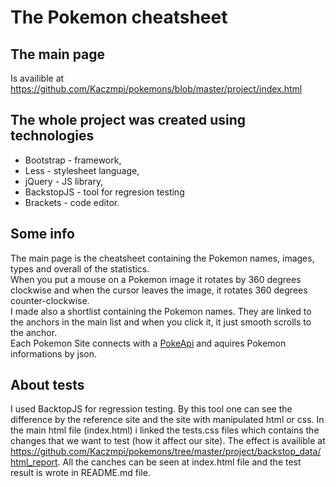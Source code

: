 # The Pokemon cheatsheet

## The main page
Is availible at https://github.com/Kaczmpi/pokemons/blob/master/project/index.html<br />

## The whole project was created using technologies
* Bootstrap - framework,
* Less - stylesheet language,
* jQuery - JS library,
* BackstopJS - tool for regresion testing
* Brackets - code editor.

## Some info
The main page is the cheatsheet containing the Pokemon names, images, types and overall of the statistics.<br />
When you put a mouse on a Pokemon image it rotates by 360 degrees clockwise and when the cursor leaves the image, it rotates 360 degrees counter-clockwise.<br />
I made also a shortlist containing the Pokemon names. They are linked to the anchors in the main list and when you click it, it just smooth scrolls to the anchor.<br />
Each Pokemon Site connects with a [PokeApi](http://pokeapi.co/api/v1/pokemon/) and aquires Pokemon informations by json.<br />

## About tests
I used BacktopJS for regression testing. By this tool one can see the difference by the reference site and the site with manipulated html or css. In the main html file (index.html) i linked the tests.css files which contains the changes that we want to test (how it affect our site). The effect is availible at https://github.com/Kaczmpi/pokemons/tree/master/project/backstop_data/html_report. All the canches can be seen at index.html file and the test result is wrote in README.md file.